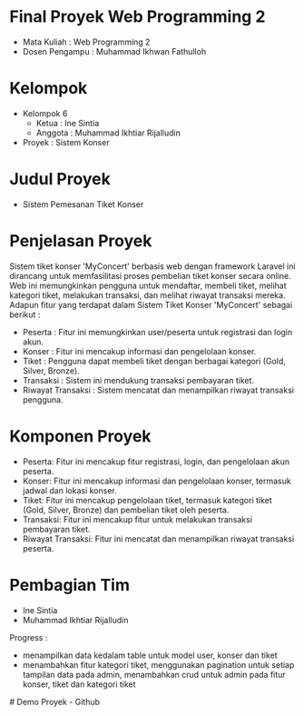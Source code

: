 # Final Proyek Web Programming 2
- Mata Kuliah : Web Programming 2
- Dosen Pengampu : Muhammad Ikhwan Fathulloh

# Kelompok
- Kelompok 6
  * Ketua : Ine Sintia 
  * Anggota : Muhammad Ikhtiar Rijalludin 
- Proyek : Sistem Konser

# Judul Proyek
- Sistem Pemesanan Tiket Konser

# Penjelasan Proyek
Sistem tiket konser 'MyConcert' berbasis web dengan framework Laravel ini dirancang untuk memfasilitasi proses pembelian tiket konser secara online. Web ini memungkinkan pengguna untuk mendaftar, membeli tiket, melihat kategori tiket, melakukan transaksi, dan melihat riwayat transaksi mereka.
Adapun fitur yang terdapat dalam Sistem Tiket Konser 'MyConcert' sebagai berikut :
- Peserta : Fitur ini memungkinkan user/peserta untuk registrasi dan login akun.
- Konser : Fitur ini mencakup informasi dan pengelolaan konser.
- Tiket : Pengguna dapat membeli tiket dengan berbagai kategori (Gold, Silver, Bronze).
- Transaksi : Sistem ini mendukung transaksi pembayaran tiket.
- Riwayat Transaksi : Sistem mencatat dan menampilkan riwayat transaksi pengguna.



# Komponen Proyek
<ul>
  <li>Peserta: Fitur ini mencakup fitur registrasi, login, dan pengelolaan akun peserta.</li>
  <li>Konser: Fitur ini mencakup informasi dan pengelolaan konser, termasuk jadwal dan lokasi konser.</li>
  <li>Tiket: Fitur ini mencakup pengelolaan tiket, termasuk kategori tiket (Gold, Silver, Bronze) dan pembelian tiket oleh peserta.</li>
  <li>Transaksi: Fitur ini mencakup fitur untuk melakukan transaksi pembayaran tiket.</li>
  <li>Riwayat Transaksi: Fitur ini mencatat dan menampilkan riwayat transaksi peserta.</li>
</ul>

# Pembagian Tim 
- Ine Sintia
- Muhammad Ikhtiar Rijalludin

  
Progress : 
<ul>
 <li>menampilkan data kedalam table untuk model user, konser dan tiket</li>
 <li>menambahkan fitur kategori tiket, menggunakan pagination untuk setiap tampilan data pada admin, menambahkan crud untuk admin pada fitur konser, tiket dan kategori tiket</li>
</ul>
# Demo Proyek
- Github 


